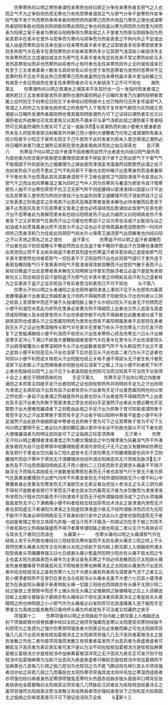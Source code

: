 <!-- { "loadSidebar": true } -->
　　伤寒寒热何以明之寒热者谓徃来寒热也经曰邪正分争徃来寒热者言邪气之入也而正气不为之争则但热而无寒也乃有热而寒者谓其正气与邪气分争于是寒热作矣争则气郁不发于外而寒热争焉争甚则愤然而热故寒己而热作焉兹乃寒热之理也或谓寒热者阴阳争胜也阳胜则热阴胜则寒此阴阳之争也何则盖以寒为阴而热为阳里为阴而表为阳邪之客于表者为寒邪与阳相争则为寒矣邪之入于里者为热邪与阴相争则为热矣其邪半在表半在里外与阳争而为寒内与阴争而为热矣表里之不拘内外之不定或出或入由是而寒热且徃且来也是以徃来寒热属半表半里之证邪居表多则多寒邪居里多则多热邪气半在表半在里则寒热亦半矣审其寒热多少见其邪气浅深矣小柴胡汤专主徃来寒热而又立成诸加减法亦为邪气在半表半里未有定处徃来不常又寒热如疟与夫发热恶寒皆似而非也然寒热如疟者作止有时者也及徃来寒热则作止无时或徃或来日有至于三五发者甚者十数发与其疟状有以异也至于发热恶寒者为发热时恶寒并不见恶寒时热不见也不若此热己而寒寒己而热者虽然应徃来寒热属半表半里当和解之又有病至十余日而结热在里复徃来寒热者亦可与大柴胡汤下之不可不知也
　　潮热第五
　　伤寒潮热何以明之若潮水之潮其来不失其时也一日一发指时而发者谓之潮热若日三五发者即是发热非潮热也潮热属阳明必于日晡时发者乃为潮热阳明者胃属土应时则王于四季应日则王于未申经曰阳明居中土也万物所归无所复传盖邪气入胃谓之入府府之为言聚也若府库之府焉邪气入于胃而不复传邪气郁而为实热随王而潮是以日晡所发潮热者属阳明也惟其属阳明故潮热为可下之证经曰潮热者实也又曰潮热者此外欲解也可攻其里焉又曰其热不潮未可与承气汤即此观之潮热属于胃者昭然可见焉虽然潮热为里实可下之证一或脉浮而与其潮热而利或小便难大便溏者皆热未全入府犹带表邪当和解其外外解己而小便利大便鞕者乃可攻之或谓潮热有属太阳少阳者乎少阳王于寅夘太阳王于己午若热于此时发者为邪未入胃岂得谓之潮热必待日晡所发者乃谓之潮热见其邪在胃也遇疾值病详而验之始见得真也
　　自汗第六
　　伤寒自汗何以明之自汗者谓不因发散而自然汗出者是也内经曰阳气衞外而为固也衞为阳言衞护皮肤肥实腠理禁固津液不得妄泄汗者干之而出邪气干于衞气气不能衞固于外则皮肤为之缓腠理为之疎由是而津液妄泄濈濈然润漐漐然出谓之自汗也如发热自汗出而不愈此卫气不和风邪干于衞也太阳中暍汗出恶寒身热而渴者暑邪干于衞也多汗出而濡此其风湿甚者湿邪干于卫者也是知卫气固防津液不令妄泄必为邪气干之而出也风寒暑湿之毒为四时之气中人则为伤寒风与暑湿为邪皆令自汗惟寒邪伤人独不汗出寒伤荣而不伤卫卫无邪气所干则皮腠得以密津液得以固是以汗不出也及其寒渐入里传而为热则亦使自汗出也盖热则荣卫通腠理开而汗泄矣然自汗之证又有表里之别焉虚实之异焉若汗出恶风及微恶寒者皆表未解也必待发散而后愈至于漏不止而恶风及发汗后恶寒者又皆表之虚也必待温经而后愈诸如此皆邪气在表也若汗出不恶寒者此为表解而里未和也经曰阳明发热汗出此为越热又曰阳明病发热汗多者急下之又非若邪气在表而汗出之可缓也伤寒自汗之证为常也设或汗出髪润与出之如油或大如贯珠着身出而不流皆为不治之证也必手足俱周遍身悉润漐漐然一时间许烦热己而身凉和乃为佳矣此则阴阳气和水升火降荣卫通流邪气出而解者也内经曰阳之汗以天地之雨名之此之谓也
　　盗汗第七
　　伤寒盗汗何以明之盗汗者谓睡而汗出者也自汗则否或睡与不睡自然而出也及盗汗者不睡则不能出汗方其睡也凑凑然出焉觉则止而不复出矣杂病盗汗者责其阳虚也伤寒盗汗者非若杂病之虚是由邪气在半表半里使然也何者若邪气一切在表干于卫则自然汗出也此则邪气侵行于里外连于表邪及睡则衞气行于里乘表中阳气不致津液得泄故但睡而汗出觉则气散于表而汗止矣经曰微盗汗出反恶寒者表未解也又阳明病当作里实而脉浮者云必盗汗是犹有表邪故也又三阳合病目合自汗是知盗汗为邪气在半表半里之间明矣且自汗有为之虚者有为之实者其于盗汗之证非若自汗有实者悉当和表而已不可不知也
　　头汗第八
　　伤寒头汗何以明之头者诸阳之会也邪抟诸阳津液上凑则汗见于头也邪热内畜蒸发腠理遍身汗出者谓之热越若身无汗则热不得越热蒸于阳故但头汗出也何者以三阴之经皆上至颈胷中而还不循于头独诸阳脉上循于头尔经曰但头汗出身无汗剂颈而还小便不利渴饮水浆此为瘀热在里身必发黄为热不得越而上达者也又热入血室与其虚烦或阳明被火及水结胷皆但头汗出也俱是热郁于内而不得越者也此数者或吐或下皆欲除其热也或谓头汗之证悉属阳明而为里热也而有不属阳明属表者乎且邪但在表者则无头汗之证必也寒湿相抟与邪气半在表半在里者乃有头汗也伤寒五六日已发汗而复下之胷脇满微结小便不利渇而不呕但头汗出徃来寒热心烦及伤寒五六日头汗出微恶寒手足冷心下满口不欲食大便鞕脉细者皆邪气半在表半在里令头汗出也湿家但头汗出欲得被覆向火者寒湿相抟令头汗出也兹数者皆邪气所干令头额自然汗出又不谓之逆其小便不利则恶见头汗出也湿家下后亦恶见头汗出也兹二者乃为头汗之逆者也何则以小便不利而成关格若头汗出阳脱也经云关格不通不得尿头无汗者生有汗者死湿家下后若额上汗出而微喘者亦阳脱也经云湿家下之额上汗出小便不利者死下利不止者亦死脉经曰阳气上出汗见于头者盖阳脱也则知可治而治知其不可治而不治皆得十全之上者在于明辨而审的也
　　手足汗第九
　　伤寒手足汗出何以明之四肢者诸阳之本而胃主四肢手足汗出者阳明之证也阳经邪热传并阳明则手足为之汗出阳明为津液之主病则自汗出其有自汗出者有但头汗出者有手足汗出者悉属阳明也何以使之然也若一身自汗出者谓之热越是热外达者也但头汗出者是热不得越而热气上达者也及手足汗出者为热聚于胃是津液之旁达也经曰手足濈然汗出者此大便必鞕也手足漐漐汗出大便难而讝语者下之则愈由此观之手足汗出为热聚于胃可知矣或谓热聚于胃而手足为之汗出其寒聚于胃而有手足汗出者乎经曰阳明中寒者不能食小便不利手足濈然汗出此欲作痼瘕即是中寒者也且热聚于胃为可下之证其寒聚于胃为不可下又何以明之要明于此二者必曰大便初鞕后溏以胃中冷水谷不别故也是以不可下者也若大便难讝语者为阳明证具则是可下之证临病之际宜须两审
　　无汗第十
　　伤寒无汗何以明之腠理者津液凑泄之所为腠文理缝会之中为理津液为风暑湿气所干外凑皮肤者则为自汗出若寒邪中经腠理致密津液内渗则无汗无汗之由又有数种如伤寒在表及邪行于里或水饮内畜与亡阳久虚皆令无汗其伤寒无汗则腠理致密也风中于卫则腠理开而自汗寒中于荣则无汗谓腠理闭也经所谓太阳病恶风无汗而喘及脉浮无汗发热及不汗出而烦躁阳明病反无汗而小便利二三日呕而欬手足厥苦头痛鼻干不得汗脉浮无汗而喘与其刚痉无汗是数者皆寒邪在表而无汗者也其邪气行于里无汗者为邪气在表熏发腠理则汗出邪气内传不外熏发者则无汗经所谓阳明病无汗小便不利心中懊憹者身必发黄及伤寒发热无汗渴欲饮水无表证者白虎加人参汤主之与夫三阴为病不得有汗是数者皆邪行于里而无汗者也其水饮内畜而无汗者为水饮散而为津液津液布渗而为汗既水饮内畜而不行则津液不足而无汗经所谓服桂枝汤或下之仍头项强痛翕翕发热无汗心下满微痛小便不利者桂枝去桂加茯苓白术汤主之是津液内渗而无汗者也其阳虚无汗者诸阳为津液之主阳虚则津液虚少故无汗经所谓脉浮而迟迟为无阳不能作汗其身必痒阳明病反无汗其身如虫行皮中之状此以久虚故也皆阳虚而无汗者也如是者理之常也又焉得为异哉一或当汗而不汗服汤一剂病证仍在至于服三剂而不汗者死病也又热病脉躁盛而不得汗者黄帝谓阳脉之极也死兹二者以无汗为真病讵可与其余无汗者同日而语也
　　头痛第十一
　　伤寒头痛何以明之头痛谓邪气外在经络上攻于头所致也难经曰三阳经受风寒伏留而不去则名厥头痛言三阳之经上于头耳然伤寒头痛者太阳专主也何者以太阳之经起于目内眦上额交巅上入络脑经所谓太阳受病者头项痛腰脊强又曰七日病衰头痛少愈虽然阳明少阳亦有头痛不若太阳之专主也盖太阳为病属表而头痛专为主表证虽有风寒之不同必待发散而后已太阳病头痛发热身疼腰痛骨节疼痛恶风无汗而喘者伤寒也麻黄汤主之太阳病头痛发热汗出恶风者中风也桂枝汤主之虽有伤寒六七日不大便头痛有热者而与调胃承气汤下之者又云若小便清者知热不在里仍在表也当与桂枝汤以头痛未去虽不大便六七日其小便清者犹为在表是知头痛属乎表者明矣头痛一切属三阳经也而阴病亦有头痛乎太阴少阴二经之脉皆上至颈胷中而还不上循头则无头痛之证惟厥阴之脉循喉咙之后上入颃颡连目眦上出额与督脉会于巅病亦有头痛经曰干呕吐涎沬者呉茱萸汤主之者是矣夫头者精明之府也神明居之小小邪气作为头痛者必曰发防而可也其或痛甚入连于脑而手足寒者又为真病岂能发散而已哉呜呼头痛为外疾犹有不可治者又矧藏府之疾乎
　　项强第十二
　　伤寒项强何以明之太阳脉起于目内眦上额交巅上入络脑还出别下项循肩臂内侠脊抵腰中经曰太阳之病项背强痛而恶寒以太阳感受风寒则经脉不利而项为之急颈为之强尔伤寒颈项强急者大阳表证也必发散而解之可也太阳病项背强几几反汗出恶风者桂枝加葛根汤主之太阳病项背强几几无汗恶风者葛根汤主之是皆发散之剂也二者均是项背强而发散又有轻重者盖发热汗出恶风者为表虚表虚者可解肌无汗恶风者为表实表实者可发汗是以为治不同也桂枝加葛根汤方是桂枝加麻黄葛根又葛根汤方亦是桂枝汤中加麻黄葛根深详究之无汗恶风为表实正可发汗则于桂枝汤中加葛根麻黄为当矣汗出恶风为表虚表虚者可解肌恐是桂枝汤中但加葛根而不加麻黄也几音殊几引颈之貎几短羽鸟也短羽之鸟不能飞腾动则先伸引其头尔项背强者动亦如之非若几按之几而偃屈也太阳伤寒项背强其或太阳中风加之寒湿而成痉者亦项强也经曰病者身热足寒颈项强急恶寒时头热面赤目脉赤独头面摇卒口噤背反张者痉病也金匮要略曰太阳病其证项背强几几然脉反沉迟者此为痉桂枝加栝蒌汤主之虽项背强然太阳病表证悉当发散又有结胷病者项亦强如柔痓状下之则和宜大陷胷圆主之临病之际审其表里可汗可下随证投汤则万全矣
　　头第十三
